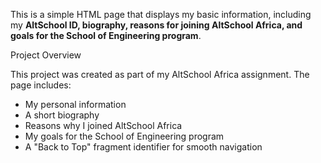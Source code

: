 This is a simple HTML page that displays my basic information, including my **AltSchool ID, biography, reasons for joining AltSchool Africa, and goals for the School of Engineering program**.

Project Overview

This project was created as part of my AltSchool Africa assignment. The page includes:
- My personal information
- A short biography
- Reasons why I joined AltSchool Africa
- My goals for the School of Engineering program
- A "Back to Top" fragment identifier for smooth navigation
